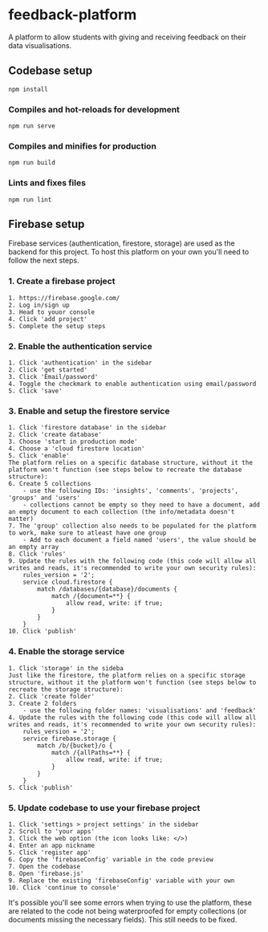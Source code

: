 # feedback-platform
A platform to allow students with giving and receiving feedback on their data visualisations.
## Codebase setup
```
npm install
```

### Compiles and hot-reloads for development
```
npm run serve
```

### Compiles and minifies for production
```
npm run build
```

### Lints and fixes files
```
npm run lint
```

## Firebase setup
Firebase services (authentication, firestore, storage) are used as the backend for this project. To host this platform on your own you'll need to follow the next steps.

### 1. Create a firebase project
```
1. https://firebase.google.com/
2. Log in/sign up
3. Head to youor console
4. Click 'add project'
5. Complete the setup steps
```

### 2. Enable the authentication service
```
1. Click 'authentication' in the sidebar
2. Click 'get started'
3. Click 'Email/password'
4. Toggle the checkmark to enable authentication using email/password
5. Click 'save'
```

### 3. Enable and setup the firestore service
```
1. Click 'firestore database' in the sidebar
2. Click 'create database'
3. Choose 'start in production mode'
4. Choose a 'cloud firestore location'
5. Click 'enable'
The platform relies on a specific database structure, without it the platform won't function (see steps below to recreate the database structure):
6. Create 5 collections
    - use the following IDs: 'insights', 'comments', 'projects', 'groups' and 'users'
    - collections cannot be empty so they need to have a document, add an empty document to each collection (the info/metadata doesn't matter)
7. The 'group' collection also needs to be populated for the platform to work, make sure to atleast have one group
    - Add to each document a field named 'users', the value should be an empty array
8. Click 'rules'
9. Update the rules with the following code (this code will allow all writes and reads, it's recommended to write your own security rules):
    rules_version = '2';
    service cloud.firestore {
        match /databases/{database}/documents {
            match /{document=**} {
                allow read, write: if true;
            }
        }
    }
10. Click 'publish'
```

### 4. Enable the storage service
```
1. Click 'storage' in the sideba
Just like the firestore, the platform relies on a specific storage structure, without it the platform won't function (see steps below to recreate the storage structure):
2. Click 'create folder'
3. Create 2 folders
    - use the following folder names: 'visualisations' and 'feedback'
4. Update the rules with the following code (this code will allow all writes and reads, it's recommended to write your own security rules):
    rules_version = '2';
    service firebase.storage {
        match /b/{bucket}/o {
            match /{allPaths=**} {
                allow read, write: if true;
            }
        }
    }
5. Click 'publish'
```

### 5. Update codebase to use your firebase project
```
1. Click 'settings > project settings' in the sidebar
2. Scroll to 'your apps'
3. Click the web option (the icon looks like: </>)
4. Enter an app nickname
5. Click 'register app'
6. Copy the 'firebaseConfig' variable in the code preview
7. Open the codebase
8. Open 'firebase.js'
9. Replace the existing 'firebaseConfig' variable with your own
10. Click 'continue to console'
```

It's possible you'll see some errors when trying to use the platform, these are related to the code not being waterproofed for empty collections (or documents missing the necessary fields). This still needs to be fixed.